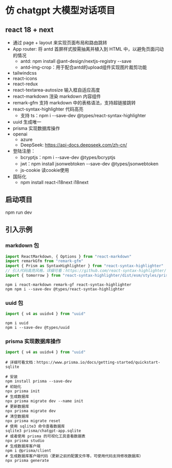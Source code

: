 # 仿 chatgpt 大模型对话项目

## react 18 + next

- 通过 page + layout 来实现页面布局和路由跳转
- App router: 将 antd 首屏样式按需抽离并植入到 HTML 中，以避免页面闪动的情况
  - antd: npm install @ant-design/nextjs-registry --save
  - antd-img-crop：用于配合antd的upload组件实现图片裁剪功能
- tailwindcss
- react-icons
- react-redux
- react-textarea-autosize 输入框自适应高度
- react-markdown 渲染 markdown 内容组件
- remark-gfm 支持 markdown 中的表格语法，支持超链接跳转
- react-syntax-highlighter 代码高亮
  - 支持 ts：npm i --save-dev @types/react-syntax-highlighter
- uuid 生成唯一
- prisma 实现数据库操作
- openai
  - azure
  - DeepSeek: <https://api-docs.deepseek.com/zh-cn/>
- 登陆注册：
  - bcryptjs：npm i --save-dev @types/bcryptjs
  - jwt：npm install jsonwebtoken --save-dev @types/jsonwebtoken
  - js-cookie 读cookie使用
- 国际化
  - npm install react-i18next i18next

## 启动项目

npm run dev

## 引入示例

### markdown 包

```javascript
import ReactMarkdown, { Options } from "react-markdown"
import remarkGfm from "remark-gfm"
import { Prism as SyntaxHighlighter } from "react-syntax-highlighter"
// 引入代码高亮风格，详细可看：https://github.com/react-syntax-highlighter/react-syntax-highlighter/tree/master/src/styles/prism
import { tomorrow } from "react-syntax-highlighter/dist/esm/styles/prism"
```

```shell
npm i react-markdown remark-gf react-syntax-highlighter
npm npm i --save-dev @types/react-syntax-highlighter
```

### uuid 包

```javascript
import { v4 as uuidv4 } from "uuid"
```

```shell
npm i uuid
npm i --save-dev @types/uuid
```

### prisma 实现数据库操作

```javascript
import { v4 as uuidv4 } from "uuid"
```

```shell
# 详细可看文档：https://www.prisma.io/docs/getting-started/quickstart-sqlite

# 安装
npm install prisma --save-dev
# 初始化
npx prisma init
# 生成数据库
npx prisma migrate dev --name init
# 更新数据库
npx prisma migrate dev
# 清空数据库
npx prisma migrate reset
# 使用 sqlite3 命令查看数据库
sqlite3 prisma/chatgpt-app.sqlite
# 或者使用 prisma 的可视化工具查看数据表
npx prisma studio
# 生成数据库客户端
npm i @prisma/client
# 生成数据库客户端代码（更新之前的配置文件等，可使用代码支持修改数据库）
npx prisma generate
